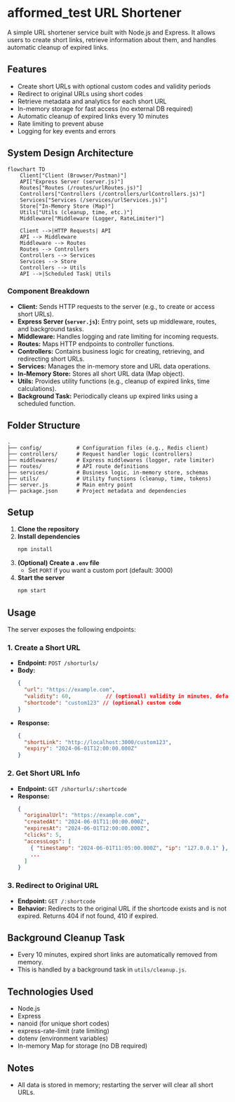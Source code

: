 # afformed_test URL Shortener

A simple URL shortener service built with Node.js and Express. It allows users to create short links, retrieve information about them, and handles automatic cleanup of expired links.

## Features
- Create short URLs with optional custom codes and validity periods
- Redirect to original URLs using short codes
- Retrieve metadata and analytics for each short URL
- In-memory storage for fast access (no external DB required)
- Automatic cleanup of expired links every 10 minutes
- Rate limiting to prevent abuse
- Logging for key events and errors

## System Design Architecture

```mermaid
flowchart TD
    Client["Client (Browser/Postman)"]
    API["Express Server (server.js)"]
    Routes["Routes (/routes/urlRoutes.js)"]
    Controllers["Controllers (/controllers/urlControllers.js)"]
    Services["Services (/services/urlServices.js)"]
    Store["In-Memory Store (Map)"]
    Utils["Utils (cleanup, time, etc.)"]
    Middleware["Middleware (Logger, RateLimiter)"]

    Client -->|HTTP Requests| API
    API --> Middleware
    Middleware --> Routes
    Routes --> Controllers
    Controllers --> Services
    Services --> Store
    Controllers --> Utils
    API -->|Scheduled Task| Utils
```

### Component Breakdown

- **Client:** Sends HTTP requests to the server (e.g., to create or access short URLs).
- **Express Server (`server.js`):** Entry point, sets up middleware, routes, and background tasks.
- **Middleware:** Handles logging and rate limiting for incoming requests.
- **Routes:** Maps HTTP endpoints to controller functions.
- **Controllers:** Contains business logic for creating, retrieving, and redirecting short URLs.
- **Services:** Manages the in-memory store and URL data operations.
- **In-Memory Store:** Stores all short URL data (Map object).
- **Utils:** Provides utility functions (e.g., cleanup of expired links, time calculations).
- **Background Task:** Periodically cleans up expired links using a scheduled function.

## Folder Structure
```
.
├── config/           # Configuration files (e.g., Redis client)
├── controllers/      # Request handler logic (controllers)
├── middlewares/      # Express middlewares (logger, rate limiter)
├── routes/           # API route definitions
├── services/         # Business logic, in-memory store, schemas
├── utils/            # Utility functions (cleanup, time, tokens)
├── server.js         # Main entry point
├── package.json      # Project metadata and dependencies
```

## Setup
1. **Clone the repository**
2. **Install dependencies**
   ```bash
   npm install
   ```
3. **(Optional) Create a `.env` file**
   - Set `PORT` if you want a custom port (default: 3000)
4. **Start the server**
   ```bash
   npm start
   ```

## Usage
The server exposes the following endpoints:

### 1. Create a Short URL
- **Endpoint:** `POST /shorturls/`
- **Body:**
  ```json
  {
    "url": "https://example.com",
    "validity": 60,           // (optional) validity in minutes, default 30
    "shortcode": "custom123" // (optional) custom code
  }
  ```
- **Response:**
  ```json
  {
    "shortLink": "http://localhost:3000/custom123",
    "expiry": "2024-06-01T12:00:00.000Z"
  }
  ```

### 2. Get Short URL Info
- **Endpoint:** `GET /shorturls/:shortcode`
- **Response:**
  ```json
  {
    "originalUrl": "https://example.com",
    "createdAt": "2024-06-01T11:00:00.000Z",
    "expiresAt": "2024-06-01T12:00:00.000Z",
    "clicks": 5,
    "accessLogs": [
      { "timestamp": "2024-06-01T11:05:00.000Z", "ip": "127.0.0.1" },
      ...
    ]
  }
  ```

### 3. Redirect to Original URL
- **Endpoint:** `GET /:shortcode`
- **Behavior:** Redirects to the original URL if the shortcode exists and is not expired. Returns 404 if not found, 410 if expired.

## Background Cleanup Task
- Every 10 minutes, expired short links are automatically removed from memory.
- This is handled by a background task in `utils/cleanup.js`.

## Technologies Used
- Node.js
- Express
- nanoid (for unique short codes)
- express-rate-limit (rate limiting)
- dotenv (environment variables)
- In-memory Map for storage (no DB required)

## Notes
- All data is stored in memory; restarting the server will clear all short URLs.